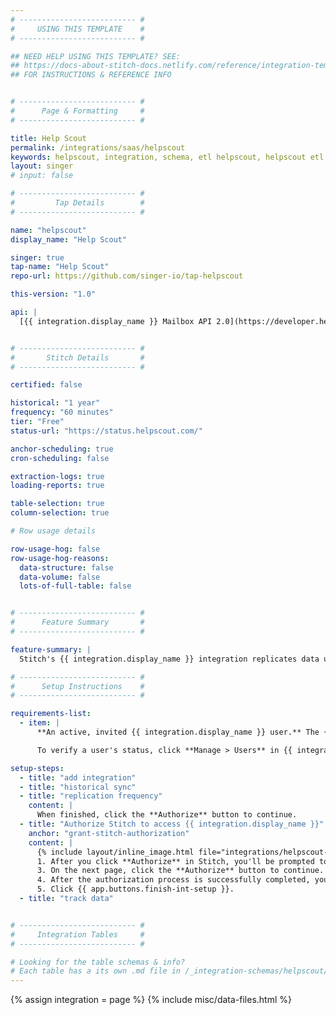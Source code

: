 ```yaml
---
# -------------------------- #
#     USING THIS TEMPLATE    #
# -------------------------- #

## NEED HELP USING THIS TEMPLATE? SEE:
## https://docs-about-stitch-docs.netlify.com/reference/integration-templates/saas/
## FOR INSTRUCTIONS & REFERENCE INFO


# -------------------------- #
#      Page & Formatting     #
# -------------------------- #

title: Help Scout
permalink: /integrations/saas/helpscout
keywords: helpscout, integration, schema, etl helpscout, helpscout etl, helpscout schema
layout: singer
# input: false

# -------------------------- #
#         Tap Details        #
# -------------------------- #

name: "helpscout"
display_name: "Help Scout"

singer: true 
tap-name: "Help Scout"
repo-url: https://github.com/singer-io/tap-helpscout

this-version: "1.0"

api: |
  [{{ integration.display_name }} Mailbox API 2.0](https://developer.helpscout.com/mailbox-api/){:target="new"}


# -------------------------- #
#       Stitch Details       #
# -------------------------- #

certified: false

historical: "1 year"
frequency: "60 minutes"
tier: "Free"
status-url: "https://status.helpscout.com/"

anchor-scheduling: true
cron-scheduling: false

extraction-logs: true
loading-reports: true

table-selection: true
column-selection: true

# Row usage details

row-usage-hog: false
row-usage-hog-reasons:
  data-structure: false
  data-volume: false
  lots-of-full-table: false


# -------------------------- #
#      Feature Summary       #
# -------------------------- #

feature-summary: |
  Stitch's {{ integration.display_name }} integration replicates data using the {{ integration.api | flatify | strip }}. Refer to the [Schema](#schema) section for a list of objects available for replication.

# -------------------------- #
#      Setup Instructions    #
# -------------------------- #

requirements-list:
  - item: |
      **An active, invited {{ integration.display_name }} user.** The {{ integration.display_name }} user setting up the integration in Stitch must be [active and invited in {{ integration.display_name }}](https://developer.helpscout.com/mailbox-api/overview/authentication/){:target="new"}.

      To verify a user's status, click **Manage > Users** in {{ integration.display_name }}.

setup-steps:
  - title: "add integration"
  - title: "historical sync"
  - title: "replication frequency"
    content: |
      When finished, click the **Authorize** button to continue.
  - title: "Authorize Stitch to access {{ integration.display_name }}"
    anchor: "grant-stitch-authorization"
    content: |
      {% include layout/inline_image.html file="integrations/helpscout-authorize-stitch.png" type="right" max-width="300px" %}
      1. After you click **Authorize** in Stitch, you'll be prompted to sign into your {{ integration.display_name }} account. Enter your {{ integration.display_name }} credentials and click **Log in**.
      3. On the next page, click the **Authorize** button to continue.
      4. After the authorization process is successfully completed, you'll be directed back to Stitch.
      5. Click {{ app.buttons.finish-int-setup }}.
  - title: "track data"


# -------------------------- #
#     Integration Tables     #
# -------------------------- #

# Looking for the table schemas & info?
# Each table has a its own .md file in /_integration-schemas/helpscout/v1
---
```

{% assign integration = page %}
{% include misc/data-files.html %}
